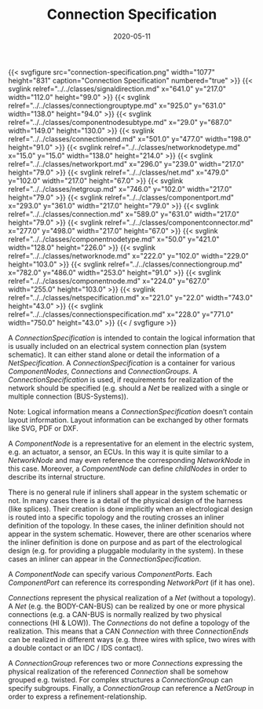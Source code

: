 ﻿---
title: Connection Specification
toc: false
type: specs
layout: diagram
date: "2020-05-11"
draft: false
specification: VEC
version: 1.2.0
documentType: "Recommendation"
elementType: Diagram
classes:
  - SignalDirection
  - ConnectionGroupType
  - ComponentNodeSubType
  - ConnectionEnd
  - NetworkNodeType
  - NetworkPort
  - Net
  - NetGroup
  - ComponentPort
  - Connection
  - ComponentConnector
  - ComponentNodeType
  - NetworkNode
  - ConnectionGroup
  - ComponentNode
  - NetSpecification
  - ConnectionSpecification
menu:
  VEC-1.2.0:    
    parent: connectivity
    identifier: connectivity/connection-specification
    weight: 1009003 

# Prev/next pager order (if `docs_section_pager` enabled in `params.toml`)
weight: 1009003
---
{{< svgfigure src="connection-specification.png" width="1077" height="831" caption="Connection Specification" numbered="true" >}}
  {{< svglink relref="../../classes/signaldirection.md" x="641.0" y="217.0" width="112.0" height="99.0" >}}
  {{< svglink relref="../../classes/connectiongrouptype.md" x="925.0" y="631.0" width="138.0" height="94.0" >}}
  {{< svglink relref="../../classes/componentnodesubtype.md" x="29.0" y="687.0" width="149.0" height="130.0" >}}
  {{< svglink relref="../../classes/connectionend.md" x="501.0" y="477.0" width="198.0" height="91.0" >}}
  {{< svglink relref="../../classes/networknodetype.md" x="15.0" y="15.0" width="138.0" height="214.0" >}}
  {{< svglink relref="../../classes/networkport.md" x="296.0" y="239.0" width="217.0" height="79.0" >}}
  {{< svglink relref="../../classes/net.md" x="479.0" y="102.0" width="217.0" height="67.0" >}}
  {{< svglink relref="../../classes/netgroup.md" x="746.0" y="102.0" width="217.0" height="79.0" >}}
  {{< svglink relref="../../classes/componentport.md" x="293.0" y="361.0" width="217.0" height="79.0" >}}
  {{< svglink relref="../../classes/connection.md" x="589.0" y="631.0" width="217.0" height="79.0" >}}
  {{< svglink relref="../../classes/componentconnector.md" x="277.0" y="498.0" width="217.0" height="67.0" >}}
  {{< svglink relref="../../classes/componentnodetype.md" x="50.0" y="421.0" width="128.0" height="226.0" >}}
  {{< svglink relref="../../classes/networknode.md" x="222.0" y="102.0" width="229.0" height="103.0" >}}
  {{< svglink relref="../../classes/connectiongroup.md" x="782.0" y="486.0" width="253.0" height="91.0" >}}
  {{< svglink relref="../../classes/componentnode.md" x="224.0" y="627.0" width="255.0" height="103.0" >}}
  {{< svglink relref="../../classes/netspecification.md" x="221.0" y="22.0" width="743.0" height="43.0" >}}
  {{< svglink relref="../../classes/connectionspecification.md" x="228.0" y="771.0" width="750.0" height="43.0" >}}
{{< / svgfigure >}}
<p> A <i>ConnectionSpecification</i> is intended to contain the logical information that is usually included on an electrical system connection plan (system schematic). It can either stand alone or detail the information of a <i>NetSpecification</i>. A <i>ConnectionSpecification</i> is a container for various <i>ComponentNodes</i>, <i>Connections</i> and <i>ConnectionGroups</i>. A <i>ConnectionSpecification</i> is used, if requirements for realization of the network should be specified&#160;(e.g. should a <i>Net</i> be realized with a single or multiple connection (BUS-Systems)).      </p>      <p> Note: Logical information means a <i>ConnectionSpecification</i> doesn&rsquo;t contain layout information. Layout information can be exchanged by other formats like SVG, PDF or DXF.      </p>      <p> A <i>ComponentNode</i> is a representative for an element in the electric system, e.g. an actuator, a sensor, an ECUs. In this way it is quite similar to a <i>NetworkNode</i> and may even reference the corresponding <i>NetworkNode</i> in this case. Moreover, a <i>ComponentNode</i> can define <i>childNodes</i> in order to describe its internal structure.      </p>      <p> There is no general rule if inliners shall appear in the system schematic or not. In many cases there is a detail of the physical design of the harness (like splices). Their creation is done implicitly when an electrological design is routed into a specific topology and the routing crosses an inliner definition of the topology. In these cases, the inliner definition should not appear in the system schematic. However, there are other scenarios where the inliner definition is done on purpose and as part of the electrological design (e.g. for providing a pluggable modularity in the system).&#160;In these cases an inliner can appear in the <i>ConnectionSpecification</i>.      </p>      <p> A <i>ComponentNode</i> can specify various <i>ComponentPorts</i>. Each <i>ComponentPort </i>can reference its corresponding <i>NetworkPort</i> (if it has one).      </p>      <p> <i>Connections</i> represent the physical realization of a <i>Net </i>(without a topology). A <i>Net</i> (e.g. the BODY-CAN-BUS) can be realized by one or more physical connections (e.g. a&#160;CAN-BUS&#160;is normally realized by two physical connections (HI&#160;&amp;&#160;LOW)). The <i>Connections</i> do not define a topology of the realization. This means that a CAN <i>Connection</i> with three <i>ConnectionEnds</i> can be realized in different ways (e.g. three wires with splice, two wires with a double contact or an IDC&#160;/&#160;IDS contact).      </p>      <p> A <i>ConnectionGroup</i> references two or more <i>Connections</i> expressing the physical realization of the referenced <i>Connection</i> shall be somehow grouped e.g. twisted. For complex structures a <i>ConnectionGroup</i> can specify subgroups. Finally, a <i>ConnectionGroup</i> can reference a <i>NetGroup</i> in order to express a refinement-relationship.      </p>